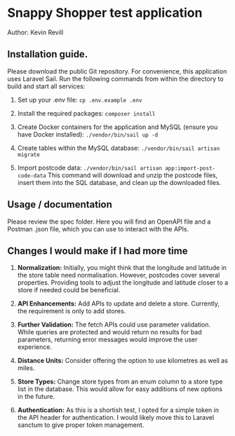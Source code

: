 # Snappy Shopper test application
Author: Kevin Revill

## Installation guide.
Please download the public Git repository. For convenience, this application uses Laravel Sail. Run the following commands from within the directory to build and start all services:

1.  Set up your .env file:
    `cp .env.example .env`

2.  Install the required packages:
    `composer install`

3. Create Docker containers for the application and MySQL (ensure you have Docker installed):
   `./vendor/bin/sail up -d`

4.  Create tables within the MySQL database:
    `./vendor/bin/sail artisan migrate`

5.  Import postcode data:
    `./vendor/bin/sail artisan app:import-post-code-data`
    This command will download and unzip the postcode files, insert them into the SQL database, and clean up the downloaded files.

## Usage / documentation
Please review the spec folder. Here you will find an OpenAPI file and a Postman .json file, which you can use to interact with the APIs.

## Changes I would make if I had more time

1. **Normalization:**
   Initially, you might think that the longitude and latitude in the store table need normalisation. However, postcodes cover several properties. Providing tools to adjust the longitude and latitude closer to a store if needed could be beneficial.

2. **API Enhancements:**
   Add APIs to update and delete a store. Currently, the requirement is only to add stores.

3. **Further Validation:**
   The fetch APIs could use parameter validation. While queries are protected and would return no results for bad parameters, returning error messages would improve the user experience.

4. **Distance Units:**
   Consider offering the option to use kilometres as well as miles.

5. **Store Types:**
   Change store types from an enum column to a store type list in the database. This would allow for easy additions of new options in the future.

6. **Authentication:**
   As this is a shortish test, I opted for a simple token in the API header for authentication. I would likely move this to Laravel sanctum to give proper token management.
